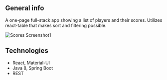 ## General info
A one-page full-stack app showing a list of players and their scores. Utilizes react-table that makes sort and filtering possible.

<img src="https://drive.google.com/uc?export=view&id=1slZ74HWT43LZMN6pPTP03Dxc47ioKHTn" alt="Scores Screenshot1">

## Technologies
* React, Material-UI
* Java 8, Spring Boot
* REST
	
